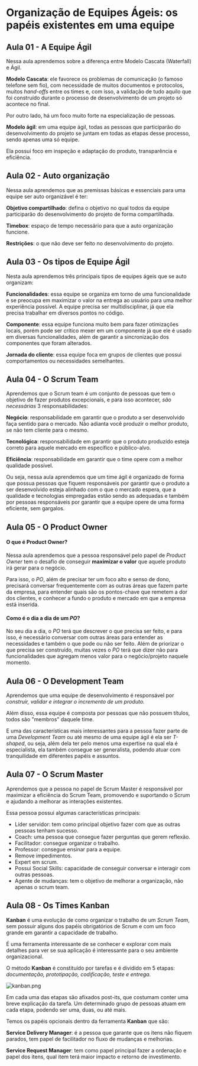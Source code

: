 # Organização de Equipes Ágeis: os papéis existentes em uma equipe

## Aula 01 - A Equipe Ágil

Nessa aula aprendemos sobre a diferença entre Modelo Cascata (Waterfall) e Ágil.

**Modelo Cascata**: ele favorece os problemas de comunicação (o famoso telefone sem fio), com necessidade de muitos documentos e protocolos, muitos *hand-offs* entre os times e, com isso, a validação de tudo aquilo que foi construído durante o processo de desenvolvimento de um projeto só acontece no final.

Por outro lado, há um foco muito forte na especialização de pessoas.

**Modelo ágil**: em uma equipe ágil, todas as pessoas que participarão do desenvolvimento do projeto se juntam em todas as etapas desse processo, sendo apenas uma só equipe.

Ela possui foco em inspeção e adaptação do produto, transparência e eficiência.

## Aula 02 - Auto organização

Nessa aula aprendemos que as premissas básicas e essenciais para uma equipe ser auto organizável é ter:

**Objetivo compartilhado**: defina o objetivo no qual todos da equipe participarão do desenvolvimento do projeto de forma compartilhada.

**Timebox**: espaço de tempo necessário para que a auto organização funcione.

**Restrições**: o que não deve ser feito no desenvolvimento do projeto.

## Aula 03 - Os tipos de Equipe Ágil

Nesta aula aprendemos três principais tipos de equipes ágeis que se auto organizam:

**Funcionalidades**: essa equipe se organiza em torno de uma funcionalidade e se preocupa em maximizar o valor na entrega ao usuário para uma melhor experiência possível. A equipe precisa ser multidisciplinar, já que ela precisa trabalhar em diversos pontos no código.

**Componente**: essa equipe funciona muito bem para fazer otimizações locais, porém pode ser crítico mexer em um componente já que ele é usado em diversas funcionalidades, além de garantir a sincronização dos componentes que foram alterados.

**Jornada do cliente**: essa equipe foca em grupos de clientes que possui comportamentos ou necessidades semelhantes.

## Aula 04 - O Scrum Team

Aprendemos que o Scrum team é um conjunto de pessoas que tem o objetivo de fazer produtos excepcionais, e para isso acontecer, *são necessárias* 3 responsabilidades:

**Negócio**: responsabilidade em garantir que o produto a ser desenvolvido faça sentido para o mercado. Não adianta você produzir o melhor produto, se não tem cliente para o mesmo.

**Tecnológica**: responsabilidade em garantir que o produto produzido esteja correto para aquele mercado em específico e público-alvo.

**Eficiência**: responsabilidade em garantir que o time opere com a melhor qualidade possível.

Ou seja, nessa aula aprendemos que um time ágil é organizado de forma que possua pessoas que fiquem responsáveis por garantir que o produto a ser desenvolvido esteja alinhado com o que o mercado espera, que a qualidade e tecnologias empregadas estão sendo as adequadas e também por pessoas responsáveis por garantir que a equipe opere de uma forma eficiente, sem gargalos.

## Aula 05 - O Product Owner

#### O que é Product Owner?

Nessa aula aprendemos que a pessoa responsável pelo papel de *Product Owner* tem o desafio de conseguir **maximizar o valor** que aquele produto irá gerar para o negócio.

Para isso, o *PO*, além de precisar ter um foco alto e senso de dono, precisará conversar frequentemente com as outras áreas que fazem parte da empresa, para entender quais são os pontos-chave que remetem a dor dos clientes, e conhecer a fundo o produto e mercado em que a empresa está inserida.

#### Como é o dia a dia de um *PO*?

No seu dia a dia, o *PO* terá que descrever o que precisa ser feito, e para isso, é necessário conversar com outras áreas para entender as necessidades e também o que pode ou não ser feito. Além de priorizar o que precisa ser construído, muitas vezes o *PO* terá que dizer não para funcionalidades que agregam menos valor para o negócio/projeto naquele momento.

## Aula 06 - O Development Team

Aprendemos que uma equipe de desenvolvimento é responsável por *construir, validar e integrar o incremento de um produto.*

Além disso, essa equipe é composta por pessoas que não possuem títulos, todos são "membros" daquele time.

E uma das características mais interessantes para a pessoa fazer parte de uma *Development Team* ou até mesmo de uma equipe ágil é ela ser *T-shaped*, ou seja, além dela ter pelo menos uma expertise na qual ela é especialista, ela também consegue ser generalista, podendo atuar com tranquilidade em diferentes papéis e assuntos.

## Aula 07 - O Scrum Master

Aprendemos que a pessoa no papel de Scrum Master é responsável por maximizar a eficiência do Scrum Team, promovendo e suportando o Scrum e ajudando a melhorar as interações existentes.

Essa pessoa possui algumas características principais:

- Líder servidor: tem como principal objetivo fazer com que as outras pessoas tenham sucesso.
- Coach: uma pessoa que consegue fazer perguntas que gerem reflexão.
- Facilitador: consegue organizar o trabalho.
- Professor: consegue ensinar para a equipe.
- Remove impedimentos.
- Expert em scrum.
- Possui Social Skills: capacidade de conseguir conversar e interagir com outras pessoas.
- Agente de mudanças: tem o objetivo de melhorar a organização, não apenas o scrum team.

## Aula 08 - Os Times Kanban

**Kanban** é uma evolução de como organizar o trabalho de um *Scrum Team*, sem possuir alguns dos papéis obrigatórios de Scrum e com um foco grande em garantir a capacidade de trabalho.

É uma ferramenta interessante de se conhecer e explorar com mais detalhes para ver se sua aplicação é interessante para o seu ambiente organizacional.

O método **Kanban** é constituído por tarefas e é dividido em 5 etapas: *documentação, prototipação, codificação, teste e entrega.*

![kanban.png](https://caelum-online-public.s3.amazonaws.com/1093-organizacao-de-equipes-ageis/08/kanban.png)

Em cada uma das etapas são afixados post-its, que costumam conter uma breve explicação da tarefa. Um determinado grupo de pessoas atuam em cada etapa, podendo ser uma, duas, ou até mais.

Temos os papéis opcionais dentro da ferramenta **Kanban** que são:

**Service Delivery Manager**: é a pessoa que garante que os itens não fiquem parados, tem papel de facilitador no fluxo de mudanças e melhorias.

**Service Request Manager**: tem como papel principal fazer a ordenação e papel dos itens, qual item terá maior impacto e retorno de investimento.
